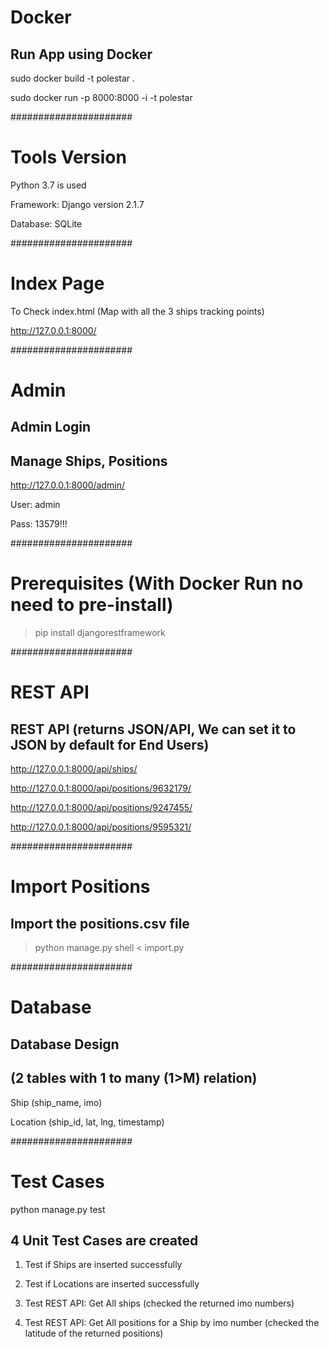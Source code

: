 # Docker
## Run App using Docker
sudo docker build -t polestar .

sudo docker run -p 8000:8000 -i -t polestar

######################
# Tools Version
Python 3.7 is used

Framework: Django version 2.1.7

Database: SQLite

######################
# Index Page
To Check index.html (Map with all the 3 ships tracking points)

http://127.0.0.1:8000/

######################
# Admin
## Admin Login
## Manage Ships, Positions
http://127.0.0.1:8000/admin/

User: admin

Pass: 13579!!!

######################
# Prerequisites (With Docker Run no need to pre-install)
> pip install djangorestframework

######################
# REST API
## REST API (returns JSON/API, We can set it to JSON by default for End Users)
http://127.0.0.1:8000/api/ships/

http://127.0.0.1:8000/api/positions/9632179/

http://127.0.0.1:8000/api/positions/9247455/

http://127.0.0.1:8000/api/positions/9595321/

######################
# Import Positions
## Import the positions.csv file
> python manage.py shell < import.py

######################
# Database
## Database Design
## (2 tables with 1 to many (1>M) relation)
Ship (ship_name, imo)

Location (ship_id, lat, lng, timestamp)

######################
# Test Cases
python manage.py test

## 4 Unit Test Cases are created
1. Test if Ships are inserted successfully

2. Test if Locations are inserted successfully

3. Test REST API: Get All ships (checked the returned imo numbers)

4. Test REST API: Get All positions for a Ship by imo number (checked the latitude of the returned positions)
